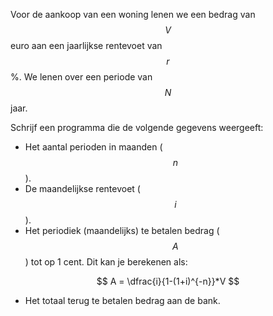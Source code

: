 Voor de aankoop van een woning lenen we een bedrag van $$V$$ euro aan een jaarlijkse rentevoet van $$r$$%. We lenen over een periode van $$N$$ jaar.

Schrijf een programma die de volgende gegevens weergeeft:
* Het aantal perioden in maanden ($$n$$).
* De maandelijkse rentevoet ($$i$$).
* Het periodiek (maandelijks) te betalen bedrag ($$A$$) tot op 1 cent. Dit kan je berekenen als:

$$
A = \dfrac{i}{1-(1+i)^{-n}}*V
$$

* Het totaal terug te betalen bedrag aan de bank.
